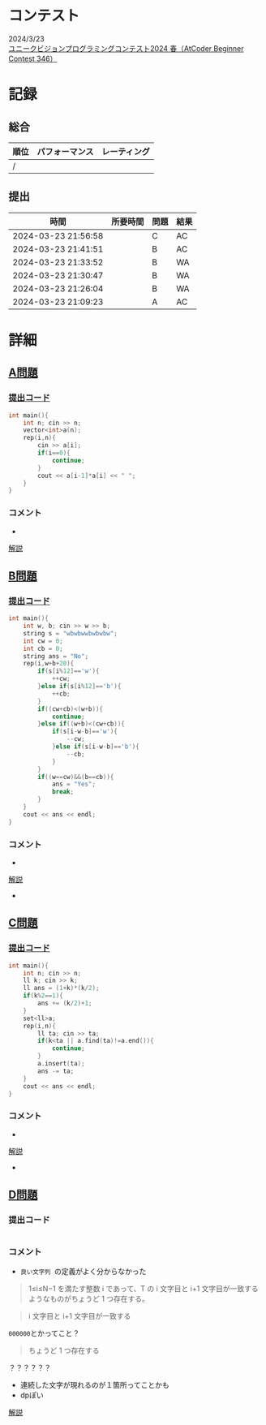 # コンテスト
2024/3/23<br>
[ユニークビジョンプログラミングコンテスト2024 春（AtCoder Beginner Contest 346）](https://atcoder.jp/contests/abc346)

# 記録
## 総合
|  順位  |  パフォーマンス  | レーティング |
| ---- | ---- | ---- |
|   /   |  |  |

## 提出
|  時間  |  所要時間  |  問題  | 結果 |
| ---- | ---- | ---- | ---- |
| 2024-03-23 21:56:58 |  | C | AC |
| 2024-03-23 21:41:51 |  | B | AC |
| 2024-03-23 21:33:52 |  | B | WA |
| 2024-03-23 21:30:47 |  | B | WA |
| 2024-03-23 21:26:04 |  | B | WA |
| 2024-03-23 21:09:23 |  | A | AC |


# 詳細
## [A問題](https://atcoder.jp/contests/abc346/tasks/abc346_a)
### [提出コード](https://atcoder.jp/contests/abc346/submissions/51555536)
```c++
int main(){
    int n; cin >> n;
    vector<int>a(n);
    rep(i,n){
        cin >> a[i];
        if(i==0){
            continue;
        }
        cout << a[i-1]*a[i] << " ";
    }
} 
```

### コメント

* 

[解説](https://atcoder.jp/contests/abc346/editorial/9641)


## [B問題](https://atcoder.jp/contests/abc346/tasks/abc346_b)
### [提出コード](https://atcoder.jp/contests/abc346/submissions/51580696)
```c++
int main(){
    int w, b; cin >> w >> b;
    string s = "wbwbwwbwbwbw";
    int cw = 0;
    int cb = 0;
    string ans = "No";
    rep(i,w+b+20){
        if(s[i%12]=='w'){
            ++cw;
        }else if(s[i%12]=='b'){
            ++cb;
        }
        if((cw+cb)<(w+b)){
            continue;
        }else if((w+b)<(cw+cb)){
            if(s[i-w-b]=='w'){
                --cw;
            }else if(s[i-w-b]=='b'){
                --cb;
            }
        }
        if((w==cw)&&(b==cb)){
            ans = "Yes";
            break;
        }
    }
    cout << ans << endl;
} 
```

### コメント

* 

[解説](https://atcoder.jp/contests/abc346/editorial/9642)

* 


## [C問題](https://atcoder.jp/contests/abc346/tasks/abc346_c)
### [提出コード](https://atcoder.jp/contests/abc346/submissions/51588875)

```c++
int main(){
    int n; cin >> n;
    ll k; cin >> k;
    ll ans = (1+k)*(k/2);
    if(k%2==1){
        ans += (k/2)+1;
    }
    set<ll>a;
    rep(i,n){
        ll ta; cin >> ta;
        if(k<ta || a.find(ta)!=a.end()){
            continue;
        }
        a.insert(ta);
        ans -= ta;
    }
    cout << ans << endl;
} 
```

### コメント
* 

[解説](https://atcoder.jp/contests/abc346/editorial/9643)

* 


## [D問題](https://atcoder.jp/contests/abc346/tasks/abc346_d)
### 提出コード

```c++

```

### コメント

* ```良い文字列 ```の定義がよく分からなかった

> 1≤i≤N−1 を満たす整数 i であって、T の i 文字目と i+1 文字目が一致するようなものがちょうど 1 つ存在する。

>  i 文字目と i+1 文字目が一致する

```000000```とかってこと？

> ちょうど 1 つ存在する

？？？？？？

* 連続した文字が現れるのが１箇所ってことかも
* dpぽい

[解説](https://atcoder.jp/contests/abc346/editorial/9639)
